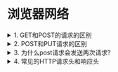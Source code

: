 # 浏览器网络

<details>
    <summary>1. GET和POST的请求的区别</summary>
    <details>
    	<summary>应用场景</summary>
            (GET 请求是一个幂等的请求)一般 Get 请求用于对服务器资源不会产生影响的场景，比如说请求一个网页的资源。(而 Post 不是一个幂等的请求)一般用于对服务器资源会产生影响的情景，比如注册用户这一类的操作。（幂等是指一个请求方法执行多次和仅执行一次的效果完全相同）
    </details>
    <details>
    	<summary>是否缓存</summary>
            因为两者应用场景不同，浏览器一般会对 Get 请求缓存，但很少对 Post 请求缓存
    </details>
    <details>
    	<summary>传参方式不同</summary>
            Get 通过查询字符串传参，Post 通过请求体传参
    </details>
    <details>
    	<summary>安全性</summary>
             Get 请求可以将请求的参数放入 url 中向服务器发送，这样的做法相对于 Post 请求来说是不太安全的，因为请求的 url 会被保留在历史记录中
    </details>
    <details>
    	<summary>请求长度</summary>
             浏览器由于对 url 长度的限制，所以会影响 get 请求发送数据时的长度。这个限制是浏览器规定的，并不是 RFC 规定的
    </details>
    <details>
    	<summary>参数类型</summary>
             get参数只允许ASCII字符，post 的参数传递支持更多的数据类型(如文件、图片)
    </details>
</details>

<details>
    <summary>2. POST和PUT请求的区别</summary>
    <details>
    	<summary>PUT 请求：</summary>
        PUT请求是向服务器端发送数据，从而修改数据的内容，但是不会增加数据的种类等，也就是说无论进行多少次PUT操作，其结果并没有不同。（可以理解为时更新数据）
    </details>
    <details>
    	<summary>POST请求：</summary>
        POST请求是向服务器端发送数据，该请求会改变数据的种类等资源，它会创建新的内容。（可以理解为是创建数据）
    </details>
</details>

<details>
    <summary>3. 为什么post请求会发送两次请求?</summary>
    <p>
        1.第一次请求为options预检请求，状态码为:204	
    </p>	
	<p>
        作用：
    </p>
		<p>
            作用1: 询问服务器是否支持修改的请求头，如果服务器支持，则在第二次中发送真正的请求
    	</p>
		<p>
            作用2: 检测服务器是否为同源请求,是否支持跨域
    	</p>
	<p>
        2.第二次为真正的post请求
    </p>
</details>

<details>
    <summary>4. 常见的HTTP请求头和响应头</summary>
    <h5>HTTP Request Header</h5>
    <p>
        Accept：浏览器能够处理的内容类型
    </p>
    <p>
        Accept-Charset：浏览器能够显示的字符集
    </p>
    <p>
        Accept-Encoding：浏览器能够处理的压缩编码
    </p>
    <p>
        Accept-Language：浏览器当前设置的语言
    </p>
    <p>
        Connection：浏览器与服务器之间连接的类型
    </p>
    <p>
        Cookie：当前页面设置的任何 Cookie
    </p>
    <p>
        Host：发出请求的页面所在的域
    </p>
    <p>
        Referer：发出请求的页面的 URL
    </p>
    <p>
        User-Agent：浏览器的用户代理字符串
    </p>
    <h5>HTTP Responses Header</h5>
    <P>
        Date：表示消息发送的时间，时间的描述格式由rfc822定义
    </P>
    <p>
        server：服务器名称
    </p>
    <p>
        Connection：浏览器与服务器之间连接的类型
    </p>
    <p>
        Cache-Control：控制HTTP缓存
    </p>
    <p>
        content-type：表示后面的文档属于什么 MIME 类型
    </p>
    <h5>Content-Type</h5>
    <h6>常见的 Content-Type 属性值有以下四种：</h6>
    <p>
        1. application/x-www-form-urlencoded：浏览器的原生 from 表单，如果不设置 enctype 属性，那么最终就会以 application/x-www-form-urlencoded 方式提交数据。该种方式提交的数据放在 body 里面，数据按照 key1=val1&key2=val2 的方式进行编码，key 和 val 都进行了 URL 转码
    </p>
    <p>
        2. multipart/form-data：该种方式也是一个常见的 POST 提交方式，通常表单上传文件时使用该种方式
    </p>
    <p>
        3. application/json：服务器消息主体是序列化后的 JSON 字符串
    </p>
    <p>
        4. text/xml：该种方式主要用来提交 XML 格式的数据
    </p>
</details>
